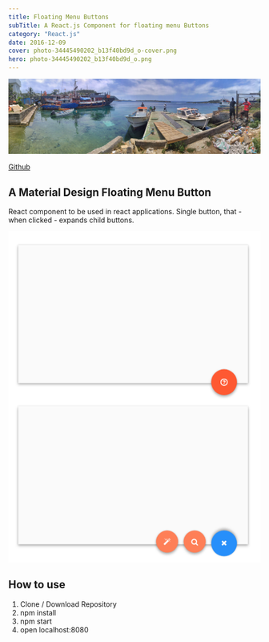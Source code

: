 ```yaml
---
title: Floating Menu Buttons
subTitle: A React.js Component for floating menu Buttons
category: "React.js"
date: 2016-12-09
cover: photo-34445490202_b13f40bd9d_o-cover.png
hero: photo-34445490202_b13f40bd9d_o.png
---
```



![Port Vila, Vanuatu](./photo-34445490202_b13f40bd9d_o.png)


[Github](https://github.com/mpolinowski/floating-menu-button-react-component)


## A Material Design Floating Menu Button

React component to be used in react applications. Single button, that - when clicked - expands child buttons.

![Demo](./demo.png)

## How to use

1. Clone / Download Repository
2. npm install
3. npm start
4. open localhost:8080